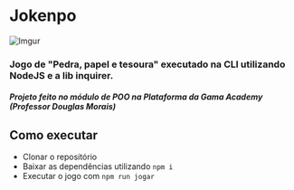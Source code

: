 # Jokenpo

![Imgur](https://i.imgur.com/xQ3WWiM.png)

### Jogo de "Pedra, papel e tesoura" executado na CLI utilizando NodeJS e a lib inquirer.
##### Projeto feito no módulo de POO na Plataforma da Gama Academy (Professor Douglas Morais)
## Como executar
- Clonar o repositório
- Baixar as dependências utilizando ``` npm i ```
- Executar o jogo com ``` npm run jogar ```
